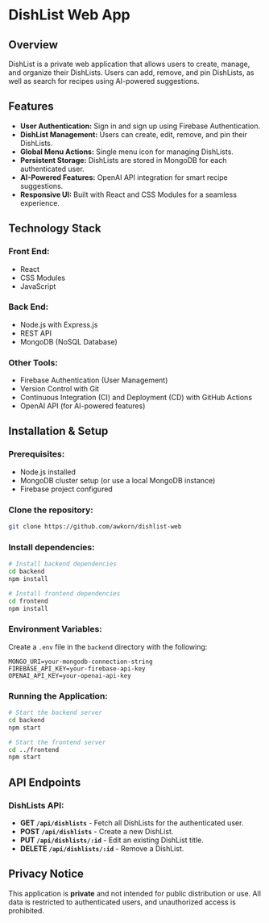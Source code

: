 # DishList Web App

## Overview

DishList is a private web application that allows users to create, manage, and organize their DishLists. Users can add, remove, and pin DishLists, as well as search for recipes using AI-powered suggestions.

## Features

- **User Authentication:** Sign in and sign up using Firebase Authentication.
- **DishList Management:** Users can create, edit, remove, and pin their DishLists.
- **Global Menu Actions:** Single menu icon for managing DishLists.
- **Persistent Storage:** DishLists are stored in MongoDB for each authenticated user.
- **AI-Powered Features:** OpenAI API integration for smart recipe suggestions.
- **Responsive UI:** Built with React and CSS Modules for a seamless experience.

## Technology Stack

### Front End:

- React
- CSS Modules
- JavaScript

### Back End:

- Node.js with Express.js
- REST API
- MongoDB (NoSQL Database)

### Other Tools:

- Firebase Authentication (User Management)
- Version Control with Git
- Continuous Integration (CI) and Deployment (CD) with GitHub Actions
- OpenAI API (for AI-powered features)

## Installation & Setup

### Prerequisites:

- Node.js installed
- MongoDB cluster setup (or use a local MongoDB instance)
- Firebase project configured

### Clone the repository:

```bash
git clone https://github.com/awkorn/dishlist-web
```

### Install dependencies:

```bash
# Install backend dependencies
cd backend
npm install

# Install frontend dependencies
cd frontend
npm install
```

### Environment Variables:

Create a `.env` file in the `backend` directory with the following:

```
MONGO_URI=your-mongodb-connection-string
FIREBASE_API_KEY=your-firebase-api-key
OPENAI_API_KEY=your-openai-api-key
```

### Running the Application:

```bash
# Start the backend server
cd backend
npm start

# Start the frontend server
cd ../frontend
npm start
```

## API Endpoints

### DishLists API:

- **GET `/api/dishlists`** - Fetch all DishLists for the authenticated user.
- **POST `/api/dishlists`** - Create a new DishList.
- **PUT `/api/dishlists/:id`** - Edit an existing DishList title.
- **DELETE `/api/dishlists/:id`** - Remove a DishList.

## Privacy Notice

This application is **private** and not intended for public distribution or use. All data is restricted to authenticated users, and unauthorized access is prohibited.
